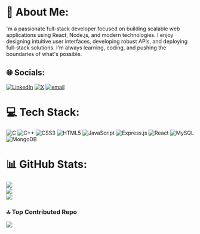 # 💫 About Me:
'm a passionate full-stack developer focused on building scalable web applications using React, Node.js, and modern technologies. I enjoy designing intuitive user interfaces, developing robust APIs, and deploying full-stack solutions. I'm always learning, coding, and pushing the boundaries of what's possible.


## 🌐 Socials:
[![LinkedIn](https://img.shields.io/badge/LinkedIn-%230077B5.svg?logo=linkedin&logoColor=white)](https://linkedin.com/in/yashas-urs-033aa0291) [![X](https://img.shields.io/badge/X-black.svg?logo=X&logoColor=white)](https://x.com/yashas_urs88539) [![email](https://img.shields.io/badge/Email-D14836?logo=gmail&logoColor=white)](mailto:yashasmanjuurs@gmail.com) 

# 💻 Tech Stack:
![C](https://img.shields.io/badge/c-%2300599C.svg?style=for-the-badge&logo=c&logoColor=white) ![C++](https://img.shields.io/badge/c++-%2300599C.svg?style=for-the-badge&logo=c%2B%2B&logoColor=white) ![CSS3](https://img.shields.io/badge/css3-%231572B6.svg?style=for-the-badge&logo=css3&logoColor=white) ![HTML5](https://img.shields.io/badge/html5-%23E34F26.svg?style=for-the-badge&logo=html5&logoColor=white) ![JavaScript](https://img.shields.io/badge/javascript-%23323330.svg?style=for-the-badge&logo=javascript&logoColor=%23F7DF1E) ![Express.js](https://img.shields.io/badge/express.js-%23404d59.svg?style=for-the-badge&logo=express&logoColor=%2361DAFB) ![React](https://img.shields.io/badge/react-%2320232a.svg?style=for-the-badge&logo=react&logoColor=%2361DAFB) ![MySQL](https://img.shields.io/badge/mysql-4479A1.svg?style=for-the-badge&logo=mysql&logoColor=white) ![MongoDB](https://img.shields.io/badge/MongoDB-%234ea94b.svg?style=for-the-badge&logo=mongodb&logoColor=white)
# 📊 GitHub Stats:
![](https://github-readme-stats.vercel.app/api?username=yashasurs&theme=gruvbox&hide_border=false&include_all_commits=true&count_private=true)<br/>
![](https://github-readme-streak-stats.herokuapp.com/?user=yashasurs&theme=gruvbox&hide_border=false)<br/>
![](https://github-readme-stats.vercel.app/api/top-langs/?username=yashasurs&theme=gruvbox&hide_border=false&include_all_commits=true&count_private=true&layout=compact)

### 🔝 Top Contributed Repo
![](https://github-contributor-stats.vercel.app/api?username=yashasurs&limit=5&theme=gruvbox&combine_all_yearly_contributions=true)

<!-- Proudly created with GPRM ( https://gprm.itsvg.in ) -->
